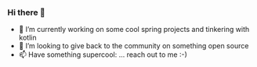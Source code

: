 ### Hi there 👋

- 🔭 I’m currently working on some cool spring projects and tinkering with kotlin
- 🤔 I’m looking to give back to the community on something open source
- 📫 Have  something supercool: ... reach out to me :-)
<!--
**bengaara/bengaara** is a ✨ _special_ ✨ repository because its `README.md` (this file) appears on your GitHub profile.

Here are some ideas to get you started:

- 🔭 I’m currently working on ...
- 🌱 I’m currently learning ...
- 👯 I’m looking to collaborate on ...
- 🤔 I’m looking for help with ...
- 💬 Ask me about ...
- 📫 How to reach me: ...
- 😄 Pronouns: ...
- ⚡ Fun fact: ...
-->
